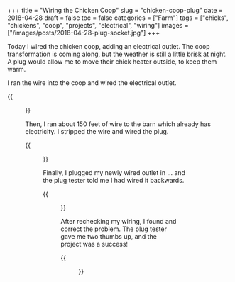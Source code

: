 +++
title = "Wiring the Chicken Coop"
slug = "chicken-coop-plug"
date = 2018-04-28
draft = false
toc = false
categories = ["Farm"]
tags = ["chicks", "chickens", "coop", "projects", "electrical", "wiring"]
images = ["/images/posts/2018-04-28-plug-socket.jpg"]
+++

Today I wired the chicken coop, adding an electrical outlet. The coop transformation is coming along, but the weather is still a little brisk at night. A plug would allow me to move their chick heater outside, to keep them warm.

I ran the wire into the coop and wired the electrical outlet.

{{<figure src="/images/posts/2018-04-28-plug-socket.jpg" caption="The cover will keep water, grime, and curious beaks out">}}

Then, I ran about 150 feet of wire to the barn which already has electricity. I stripped the wire and wired the plug.

{{<figure src="/images/posts/2018-04-28-plug-wired.jpg" caption="All I have to do now is test it out">}}

Finally, I plugged my newly wired outlet in ... and the plug tester told me I had wired it backwards.

{{<figure src="/images/posts/2018-04-28-plug-plugged.jpg" caption="At least I didn't start a fire">}}

After rechecking my wiring, I found and correct the problem. The plug tester gave me two thumbs up, and the project was a success!

{{<figure src="/images/posts/2018-04-28-plug-works.jpg" caption="Hurray!">}}
